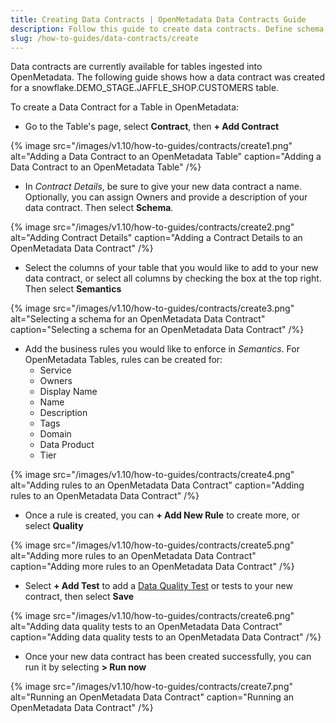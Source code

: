 ```yaml
---
title: Creating Data Contracts | OpenMetadata Data Contracts Guide
description: Follow this guide to create data contracts. Define schema, add business rules, and run quality tests to ensure consistent, reliable table data.
slug: /how-to-guides/data-contracts/create
---
```


Data contracts are currently available for tables ingested into OpenMetadata. The following guide shows how a data contract was created for a snowflake.DEMO_STAGE.JAFFLE_SHOP.CUSTOMERS table.

To create a Data Contract for a Table in OpenMetadata:
- Go to the Table's page, select **Contract**, then **+ Add Contract**

{% image
src="/images/v1.10/how-to-guides/contracts/create1.png"
alt="Adding a Data Contract to an OpenMetadata Table"
caption="Adding a Data Contract to an OpenMetadata Table"
/%}

- In *Contract Details*, be sure to give your new data contract a name. Optionally, you can assign Owners and provide a description of your data contract. Then select **Schema**.

{% image
src="/images/v1.10/how-to-guides/contracts/create2.png"
alt="Adding Contract Details"
caption="Adding a Contract Details to an OpenMetadata Data Contract"
/%}

- Select the columns of your table that you would like to add to your new data contract, or select all columns by checking the box at the top right. Then select **Semantics**

{% image
src="/images/v1.10/how-to-guides/contracts/create3.png"
alt="Selecting a schema for an OpenMetadata Data Contract"
caption="Selecting a schema for an OpenMetadata Data Contract"
/%}

- Add the business rules you would like to enforce in *Semantics*. For OpenMetadata Tables, rules can be created for:
  - Service
  - Owners
  - Display Name
  - Name 
  - Description
  - Tags
  - Domain
  - Data Product
  - Tier

{% image
src="/images/v1.10/how-to-guides/contracts/create4.png"
alt="Adding rules to an OpenMetadata Data Contract"
caption="Adding rules to an OpenMetadata Data Contract"
/%}

- Once a rule is created, you can **+ Add New Rule** to create more, or select **Quality**

{% image
src="/images/v1.10/how-to-guides/contracts/create5.png"
alt="Adding more rules to an OpenMetadata Data Contract"
caption="Adding more rules to an OpenMetadata Data Contract"
/%}

- Select **+ Add Test** to add a [Data Quality Test](https://docs.open-metadata.org/latest/how-to-guides/data-quality-observability/quality/test) or tests to your new contract, then select **Save**

{% image
src="/images/v1.10/how-to-guides/contracts/create6.png"
alt="Adding data quality tests to an OpenMetadata Data Contract"
caption="Adding data quality tests to an OpenMetadata Data Contract"
/%}

- Once your new data contract has been created successfully, you can run it by selecting **> Run now**

{% image
src="/images/v1.10/how-to-guides/contracts/create7.png"
alt="Running an OpenMetadata Data Contract"
caption="Running an OpenMetadata Data Contract"
/%}
